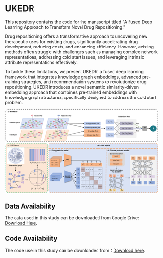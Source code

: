 # UKEDR

This repository contains the code for the manuscript titled "A Fused Deep Learning Approach to Transform Novel Drug Repositioning."

Drug repositioning offers a transformative approach to uncovering new therapeutic uses for existing drugs, significantly accelerating drug development, reducing costs, and enhancing efficiency. However, existing methods often struggle with challenges such as managing complex network representations, addressing cold start issues, and leveraging intrinsic attribute representations effectively.

To tackle these limitations, we present UKEDR, a fused deep learning framework that integrates knowledge graph embeddings, advanced pre-training strategies, and recommendation systems to revolutionize drug repositioning. UKEDR introduces a novel semantic similarity-driven embedding approach that combines pre-trained embeddings with knowledge graph structures, specifically designed to address the cold start problem.


![Model Architecture](图片1.png)

## Data Availability
The data used in this study can be downloaded from Google Drive: [Download Here](https://drive.google.com/file/d/1HJtJoflFfMx4pw8S-nCCASPSkXjyKXw-/view?usp=drive_link).

## Code Availability
The code use in this study can be downloaded from：[Download here](https://drive.google.com/file/d/1Vf9h7fMLvPJmt4ggph084b5Ba99rAFcy/view?usp=drive_link).
